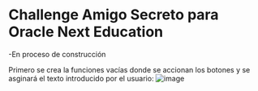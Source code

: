 <h1>Challenge Amigo Secreto para Oracle Next Education</h1>

-En proceso de construcción

Primero se crea la funciones vacías donde se accionan los botones y se asginará el texto introducido por el usuario:
![image](https://github.com/user-attachments/assets/9909ab00-af39-4543-a519-bbf0930af267)


